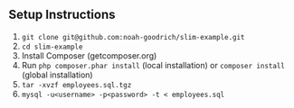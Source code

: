 ## Setup Instructions

1. `git clone git@github.com:noah-goodrich/slim-example.git`
2. `cd slim-example`
3. Install Composer (getcomposer.org)
4. Run `php composer.phar install` (local installation)  or `composer install` (global installation)
5. `tar -xvzf employees.sql.tgz`
6. `mysql -u<username> -p<password> -t < employees.sql`
